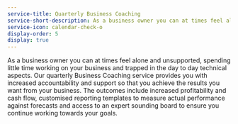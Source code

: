 ```yaml
---
service-title: Quarterly Business Coaching
service-short-description: As a business owner you can at times feel alone and unsupported. Change that.
service-icon: calendar-check-o
display-order: 5
display: true
---
```

As a business owner you can at times feel alone and unsupported, spending little time working on your business and trapped in the day to day technical aspects.  Our quarterly Business Coaching service provides you with increased accountability and support so that you achieve the results you want from your business. The outcomes include increased profitability and cash flow, customised reporting templates to measure actual performance against forecasts and access to an expert sounding board to ensure you continue working towards your goals.
